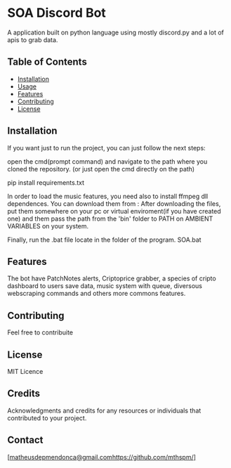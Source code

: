 # SOA Discord Bot

A application built on python language using mostly discord.py and a lot of apis to grab data.

## Table of Contents

- [Installation](#installation)
- [Usage](#usage)
- [Features](#features)
- [Contributing](#contributing)
- [License](#license)

## Installation

If you want just to run the project, you can just follow the next steps:

open the cmd(prompt command) and navigate to the path where you cloned the repository. (or just open the cmd directly on the path)

pip install requirements.txt

In order to load the music features, you need also to install ffmpeg dll dependences. You can download them from :
After downloading the files, put them somewhere on your pc or virtual enviroment(if you have created one) and them pass the path from the 'bin' folder to PATH on AMBIENT VARIABLES on your system.

Finally, run the .bat file locate in the folder of the program. SOA.bat

## Features

The bot have PatchNotes alerts, Criptoprice grabber, a species of cripto dashboard to users save data, music system with queue, diversous webscraping commands and others more commons features.

## Contributing

Feel free to contribuite 

## License

MIT Licence

## Credits

Acknowledgments and credits for any resources or individuals that contributed to your project.

## Contact

[[matheusdepmendonca@gmail.com](https://github.com/mthspm/)https://github.com/mthspm/]

